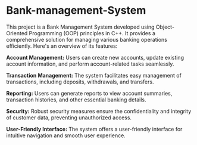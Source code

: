 # Bank-management-System
This project is a Bank Management System developed using Object-Oriented Programming (OOP) principles in C++. It provides a comprehensive solution for managing various banking operations efficiently. Here's an overview of its features:

**Account Management:**
Users can create new accounts, update existing account information, and perform account-related tasks seamlessly.

**Transaction Management:** The system facilitates easy management of transactions, including deposits, withdrawals, and transfers.

**Reporting:** Users can generate reports to view account summaries, transaction histories, and other essential banking details.

**Security:** Robust security measures ensure the confidentiality and integrity of customer data, preventing unauthorized access.

**User-Friendly Interface:** The system offers a user-friendly interface for intuitive navigation and smooth user experience.

